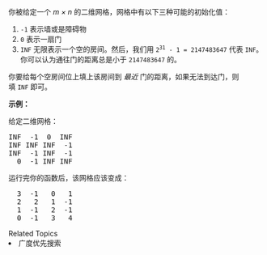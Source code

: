 <p>你被给定一个&nbsp;<em>m &times; n</em>&nbsp;的二维网格，网格中有以下三种可能的初始化值：</p>

<ol>
	<li><code>-1</code>&nbsp;表示墙或是障碍物</li>
	<li><code>0</code>&nbsp;表示一扇门</li>
	<li><code>INF</code>&nbsp;无限表示一个空的房间。然后，我们用&nbsp;<code>2<sup>31</sup> - 1 = 2147483647</code>&nbsp;代表&nbsp;<code>INF</code>。你可以认为通往门的距离总是小于&nbsp;<code>2147483647</code>&nbsp;的。</li>
</ol>

<p>你要给每个空房间位上填上该房间到&nbsp;<em>最近&nbsp;</em>门的距离，如果无法到达门，则填&nbsp;<code>INF</code>&nbsp;即可。</p>

<p><strong>示例：</strong></p>

<p>给定二维网格：</p>

<pre>INF  -1  0  INF
INF INF INF  -1
INF  -1 INF  -1
  0  -1 INF INF
</pre>

<p>运行完你的函数后，该网格应该变成：</p>

<pre>  3  -1   0   1
  2   2   1  -1
  1  -1   2  -1
  0  -1   3   4
</pre>
<div><div>Related Topics</div><div><li>广度优先搜索</li></div></div>